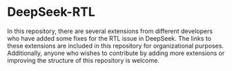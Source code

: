 # DeepSeek-RTL
In this repository, there are several extensions from different developers who have added some fixes for the RTL issue in DeepSeek. The links to these extensions are included in this repository for organizational purposes. Additionally, anyone who wishes to contribute by adding more extensions or improving the structure of this repository is welcome.

